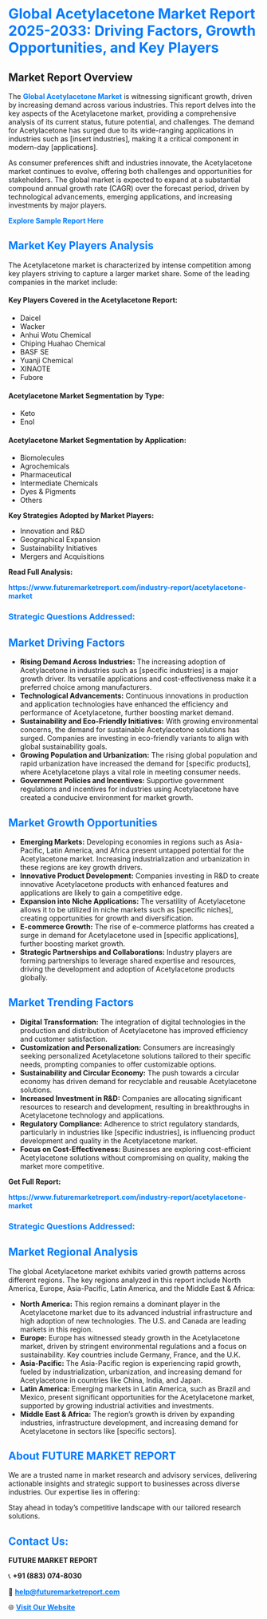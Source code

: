 <h1 style="color: #007BFF;">Global Acetylacetone Market Report 2025-2033: Driving Factors, Growth Opportunities, and Key Players</h1>

<section id="overview">
<h2>Market Report Overview</h2>
<p>The <a href="https://www.futuremarketreport.com/industry-report/acetylacetone-market" style="color: #007BFF; text-decoration: none;"><strong>Global Acetylacetone Market</strong></a> is witnessing significant growth, driven by increasing demand across various industries. This report delves into the key aspects of the Acetylacetone market, providing a comprehensive analysis of its current status, future potential, and challenges. The demand for Acetylacetone has surged due to its wide-ranging applications in industries such as [insert industries], making it a critical component in modern-day [applications].</p>
<p>As consumer preferences shift and industries innovate, the Acetylacetone market continues to evolve, offering both challenges and opportunities for stakeholders. The global market is expected to expand at a substantial compound annual growth rate (CAGR) over the forecast period, driven by technological advancements, emerging applications, and increasing investments by major players.</p>
</section>

<section id="overview">
<p><a href="https://www.futuremarketreport.com/request-sample/reportId=52049" style="color: #007BFF; text-decoration: none;"><strong>Explore Sample Report Here</strong></a></p>
</section>

<section id="key-players">
<h2 style="color: #007BFF;">Market Key Players Analysis</h2>
<p>The Acetylacetone market is characterized by intense competition among key players striving to capture a larger market share. Some of the leading companies in the market include:</p>
<h4>Key Players Covered in the Acetylacetone Report:</h4>
<ul><li>Daicel</li><li>Wacker</li><li>Anhui Wotu Chemical</li><li>Chiping Huahao Chemical</li><li>BASF SE</li><li>Yuanji Chemical</li><li>XINAOTE</li><li>Fubore</li></ul>
<h4>Acetylacetone Market Segmentation by Type:</h4>
<ul><li>Keto</li><li>Enol</li></ul>

<h4>Acetylacetone Market Segmentation by Application:</h4>
<ul><li>Biomolecules</li><li>Agrochemicals</li><li>Pharmaceutical</li><li>Intermediate Chemicals</li><li>Dyes &amp; Pigments</li><li>Others</li></ul>
<p><strong>Key Strategies Adopted by Market Players:</strong></p>
<ul>
<li>Innovation and R&D</li>
<li>Geographical Expansion</li>
<li>Sustainability Initiatives</li>
<li>Mergers and Acquisitions</li>
</ul>
</section>

<section>
<p><strong>Read Full Analysis: </strong></p><a href="https://www.futuremarketreport.com/industry-report/acetylacetone-market" style="color: #007BFF; text-decoration: none;"><strong>https://www.futuremarketreport.com/industry-report/acetylacetone-market</strong></a>
<h3 style="color: #007BFF;">Strategic Questions Addressed:</h3>
</section>

<section id="driving-factors">
<h2 style="color: #007BFF;">Market Driving Factors</h2>
<ul>
<li><strong>Rising Demand Across Industries:</strong> The increasing adoption of Acetylacetone in industries such as [specific industries] is a major growth driver. Its versatile applications and cost-effectiveness make it a preferred choice among manufacturers.</li>
<li><strong>Technological Advancements:</strong> Continuous innovations in production and application technologies have enhanced the efficiency and performance of Acetylacetone, further boosting market demand.</li>
<li><strong>Sustainability and Eco-Friendly Initiatives:</strong> With growing environmental concerns, the demand for sustainable Acetylacetone solutions has surged. Companies are investing in eco-friendly variants to align with global sustainability goals.</li>
<li><strong>Growing Population and Urbanization:</strong> The rising global population and rapid urbanization have increased the demand for [specific products], where Acetylacetone plays a vital role in meeting consumer needs.</li>
<li><strong>Government Policies and Incentives:</strong> Supportive government regulations and incentives for industries using Acetylacetone have created a conducive environment for market growth.</li>
</ul>
</section>

<section id="growth-opportunities">
<h2 style="color: #007BFF;">Market Growth Opportunities</h2>
<ul>
<li><strong>Emerging Markets:</strong> Developing economies in regions such as Asia-Pacific, Latin America, and Africa present untapped potential for the Acetylacetone market. Increasing industrialization and urbanization in these regions are key growth drivers.</li>
<li><strong>Innovative Product Development:</strong> Companies investing in R&D to create innovative Acetylacetone products with enhanced features and applications are likely to gain a competitive edge.</li>
<li><strong>Expansion into Niche Applications:</strong> The versatility of Acetylacetone allows it to be utilized in niche markets such as [specific niches], creating opportunities for growth and diversification.</li>
<li><strong>E-commerce Growth:</strong> The rise of e-commerce platforms has created a surge in demand for Acetylacetone used in [specific applications], further boosting market growth.</li>
<li><strong>Strategic Partnerships and Collaborations:</strong> Industry players are forming partnerships to leverage shared expertise and resources, driving the development and adoption of Acetylacetone products globally.</li>
</ul>
</section>

<section id="trending-factors">
<h2 style="color: #007BFF;">Market Trending Factors</h2>
<ul>
<li><strong>Digital Transformation:</strong> The integration of digital technologies in the production and distribution of Acetylacetone has improved efficiency and customer satisfaction.</li>
<li><strong>Customization and Personalization:</strong> Consumers are increasingly seeking personalized Acetylacetone solutions tailored to their specific needs, prompting companies to offer customizable options.</li>
<li><strong>Sustainability and Circular Economy:</strong> The push towards a circular economy has driven demand for recyclable and reusable Acetylacetone solutions.</li>
<li><strong>Increased Investment in R&D:</strong> Companies are allocating significant resources to research and development, resulting in breakthroughs in Acetylacetone technology and applications.</li>
<li><strong>Regulatory Compliance:</strong> Adherence to strict regulatory standards, particularly in industries like [specific industries], is influencing product development and quality in the Acetylacetone market.</li>
<li><strong>Focus on Cost-Effectiveness:</strong> Businesses are exploring cost-efficient Acetylacetone solutions without compromising on quality, making the market more competitive.</li>
</ul>
</section>

<section>
<p><strong>Get Full Report: </strong></p><a href="https://www.futuremarketreport.com/industry-report/acetylacetone-market" style="color: #007BFF; text-decoration: none;"><strong>https://www.futuremarketreport.com/industry-report/acetylacetone-market</strong></a>
<h3 style="color: #007BFF;">Strategic Questions Addressed:</h3>
</section>


<section id="regional-analysis">
<h2 style="color: #007BFF;">Market Regional Analysis</h2>
<p>The global Acetylacetone market exhibits varied growth patterns across different regions. The key regions analyzed in this report include North America, Europe, Asia-Pacific, Latin America, and the Middle East & Africa:</p>
<ul>
<li><strong>North America:</strong> This region remains a dominant player in the Acetylacetone market due to its advanced industrial infrastructure and high adoption of new technologies. The U.S. and Canada are leading markets in this region.</li>
<li><strong>Europe:</strong> Europe has witnessed steady growth in the Acetylacetone market, driven by stringent environmental regulations and a focus on sustainability. Key countries include Germany, France, and the U.K.</li>
<li><strong>Asia-Pacific:</strong> The Asia-Pacific region is experiencing rapid growth, fueled by industrialization, urbanization, and increasing demand for Acetylacetone in countries like China, India, and Japan.</li>
<li><strong>Latin America:</strong> Emerging markets in Latin America, such as Brazil and Mexico, present significant opportunities for the Acetylacetone market, supported by growing industrial activities and investments.</li>
<li><strong>Middle East & Africa:</strong> The region’s growth is driven by expanding industries, infrastructure development, and increasing demand for Acetylacetone in sectors like [specific sectors].</li>
</ul>
</section>

<footer>
<h2 style="color: #007BFF;">About FUTURE MARKET REPORT</h2>
<p>We are a trusted name in market research and advisory services, delivering actionable insights and strategic support to businesses across diverse industries. Our expertise lies in offering:</p>

<p>Stay ahead in today’s competitive landscape with our tailored research solutions.</p>

<h2 style="color: #007BFF;">Contact Us:</h2>
<p><strong>FUTURE MARKET REPORT</strong></p>
<p>📞 <strong>+91 (883) 074-8030</strong></p>
<p>📧 <strong><a href="mailto:help@futuremarketreport.com" style="color: #007BFF;">help@futuremarketreport.com</a></strong></p>
<p>🌐 <strong><a href="https://www.futuremarketreport.com/" style="color: #007BFF;">Visit Our Website</a></strong></p>
</footer>